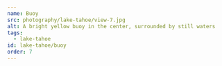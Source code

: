 ```yaml
---
name: Buoy
src: photography/lake-tahoe/view-7.jpg
alt: A bright yellow buoy in the center, surrounded by still waters
tags: 
  - lake-tahoe
id: lake-tahoe/buoy
order: 7
---
```

